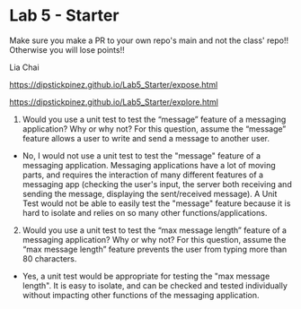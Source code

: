 # Lab 5 - Starter
Make sure you make a PR to your own repo's main and not the class' repo!! Otherwise you will lose points!!

Lia Chai

https://dipstickpinez.github.io/Lab5_Starter/expose.html

https://dipstickpinez.github.io/Lab5_Starter/explore.html


1) Would you use a unit test to test the “message” feature of a messaging application? Why or why not? For this question, assume the “message” feature allows a user to write and send a message to another user.
- No, I would not use a unit test to test the "message" feature of a messaging application. Messaging applications have a lot of moving parts, and requires the interaction of many different features of a messaging app (checking the user's input, the server both receiving and sending the message, displaying the sent/received message). A Unit Test would not be able to easily test the "message" feature because it is hard to isolate and relies on so many other functions/applications.
2) Would you use a unit test to test the “max message length” feature of a messaging application? Why or why not? For this question, assume the “max message length” feature prevents the user from typing more than 80 characters.
- Yes, a unit test would be appropriate for testing the "max message length". It is easy to isolate, and can be checked and tested individually without impacting other functions of the messaging application.